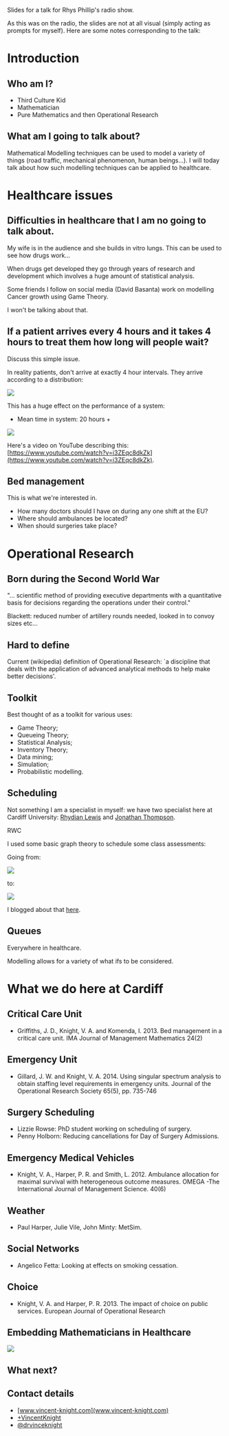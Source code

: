 Slides for a talk for Rhys Phillip's radio show.

As this was on the radio, the slides are not at all visual (simply acting as prompts for myself).
Here are some notes corresponding to the talk:

# Introduction

## Who am I?

- Third Culture Kid
- Mathematician
- Pure Mathematics and then Operational Research

## What am I going to talk about?

Mathematical Modelling techniques can be used to model a variety of things (road traffic, mechanical phenomenon, human beings...).
I will today talk about how such modelling techniques can be applied to healthcare.

# Healthcare issues

## Difficulties in healthcare that I am no going to talk about.

My wife is in the audience and she builds in vitro lungs.
This can be used to see how drugs work...

When drugs get developed they go through years of research and development which involves a huge amount of statistical analysis.

Some friends I follow on social media (David Basanta) work on modelling Cancer growth using Game Theory.

I won't be talking about that.

## If a patient arrives every 4 hours and it takes 4 hours to treat them how long will people wait?

Discuss this simple issue.

In reality patients, don't arrive at exactly 4 hour intervals. They arrive according to a distribution:

![](./Images/exponentialdistribution.png)

This has a huge effect on the performance of a system:

- Mean time in system: 20 hours +

![](./Images/simulation.png)

Here's a video on YouTube describing this: [https://www.youtube.com/watch?v=i3ZEqc8dkZk](https://www.youtube.com/watch?v=i3ZEqc8dkZk).

## Bed management

This is what we're interested in.

- How many doctors should I have on during any one shift at the EU?
- Where should ambulances be located?
- When should surgeries take place?


# Operational Research

## Born during the Second World War

"... scientific method of providing executive departments with a quantitative basis for decisions regarding the operations under their control."

Blackett: reduced number of artillery rounds needed, looked in to convoy sizes etc...

## Hard to define

Current (wikipedia) definition of Operational Research: `a discipline that deals with the application of advanced analytical methods to help make better decisions'.

## Toolkit

Best thought of as a toolkit for various uses:

- Game Theory;
- Queueing Theory;
- Statistical Analysis;
- Inventory Theory;
- Data mining;
- Simulation;
- Probabilistic modelling.

## Scheduling

Not something I am a specialist in myself: we have two specialist here at Cardiff University: [Rhydian Lewis](http://www.cardiff.ac.uk/maths/contactsandpeople/profiles/lewisr9.html) and [Jonathan Thompson](http://www.cardiff.ac.uk/maths/contactsandpeople/profiles/thompsonjm1.html).

RWC

I used some basic graph theory to schedule some class assessments:

Going from:

![](Images/constraints.png)

to:

![](Images/solution.png)

I blogged about that [here](http://drvinceknight.blogspot.co.uk/2014/03/scheduling-group-presentations-using.html).


## Queues

Everywhere in healthcare.

Modelling allows for a variety of what ifs to be considered.

# What we do here at Cardiff

## Critical Care Unit

- Griffiths, J. D., Knight, V. A. and Komenda, I. 2013. Bed management in a critical care unit. IMA Journal of Management Mathematics 24(2)

## Emergency Unit

- Gillard, J. W. and Knight, V. A. 2014. Using singular spectrum analysis to obtain staffing level requirements in emergency units. Journal of the Operational Research Society 65(5), pp. 735-746

## Surgery Scheduling

- Lizzie Rowse: PhD student working on scheduling of surgery.
- Penny Holborn: Reducing cancellations for Day of Surgery Admissions.

## Emergency Medical Vehicles

- Knight, V. A., Harper, P. R. and Smith, L. 2012. Ambulance allocation for maximal survival with heterogeneous outcome measures. OMEGA -The International Journal of Management Science. 40(6)

## Weather

- Paul Harper, Julie Vile, John Minty: MetSim.

## Social Networks

- Angelico Fetta: Looking at effects on smoking cessation.

## Choice

- Knight, V. A. and Harper, P. R. 2013. The impact of choice on public services. European Journal of Operational Research

## Embedding Mathematicians in Healthcare

![](Images/team.png)

## What next?

## Contact details

- [www.vincent-knight.com](www.vincent-knight.com)
- [+VincentKnight](https://plus.google.com/+VincentKnight/posts)
- [@drvinceknight](https://twitter.com/drvinceknight)
